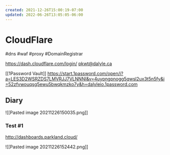 ```yaml
---
created: 2021-12-26T15:00:19-07:00
updated: 2022-06-26T13:05:05-06:00
---
```

# CloudFlare
#dns #waf #proxy #DomainRegistrar

https://dash.cloudflare.com/login/
pkwt@dalyle.ca

[[1Password Vault]]
https://start.1password.com/open/i?a=LES3D2WSRZDS7LMVRJJ7VLNNNI&v=4uypngpnogg5qwsl2ux3t5n5fy&i=52zfvwouqsg5ewu5bwqkmzko7y&h=dalyleio.1password.com


## Diary

![[Pasted image 20211226150035.png]]


### Test #1
http://dashboards.parkland.cloud/

![[Pasted image 20211226152442.png]]